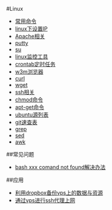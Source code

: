 ﻿#Linux

- [常用命令](linux-common.md)
- [linux下设置IP](ip.md)
- [Apache相关](apache.md)
- [putty](putty.md)
- [su](su.md)
- [linux监控工具](monitoring.md)
- [crontab定时任务](crontab.md)
- [w3m浏览器](w3m.md)
- [curl](curl.md)
- [wget](wget.md)
- [ssh相关](ssh.md)
- [chmod命令](chmod.md)
- [apt-get命令](apt-get.md)
- [ubuntu源列表](ubuntu-source.md)
- [git速查表](git.md)
- [grep](grep.md)
- [sed](sed.md)
- [awk](awk.md)


##常见问题

- [bash xxx comand not found解决办法](command-not-found.md)



##应用

- [利用dropbox备份vps上的数据与资源](dropbox-vps-backup.md)
- [通过vps进行ssh代理上网](vps-proxy.md)

